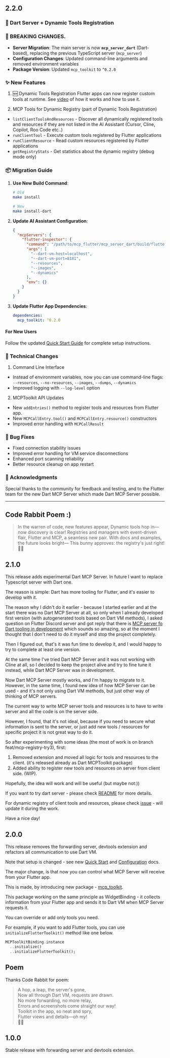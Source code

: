 ## 2.2.0

### 🎉 Dart Server + Dynamic Tools Registration

### 🔄 BREAKING CHANGES.

- **Server Migration**: The main server is now **`mcp_server_dart`** (Dart-based), replacing the previous TypeScript server (`mcp_server`)
- **Configuration Changes**: Updated command-line arguments and removed environment variables
- **Package Version**: Updated `mcp_toolkit` to `^0.2.0`

### ✨ New Features

1. 🆕 Dynamic Tools Registration
   Flutter apps can now register custom tools at runtime.
   See [video](https://www.youtube.com/watch?v=Qog3x2VcO98) of how it works and how to use it.

2. MCP Tools for Dynamic Registry (part of Dynamic Tools Registration)

- `listClientToolsAndResources` - Discover all dynamically registered tools and resources if they are not listed in the AI Assistant (Cursor, Cline, Copilot, Roo Code etc..)
- `runClientTool` - Execute custom tools registered by Flutter applications
- `runClientResource` - Read custom resources registered by Flutter applications
- `getRegistryStats` - Get statistics about the dynamic registry (debug mode only)

### 📦 Migration Guide

1. **Use New Build Command**:

   ```bash
   # Old
   make install

   # New
   make install-dart
   ```

2. **Update AI Assistant Configuration**:

   ```json
   {
     "mcpServers": {
       "flutter-inspector": {
         "command": "/path/to/mcp_flutter/mcp_server_dart/build/flutter_inspector_mcp",
         "args": [
           "--dart-vm-host=localhost",
           "--dart-vm-port=8181",
           "--resources",
           "--images",
           "--dynamics"
         ],
         "env": {}
       }
     }
   }
   ```

3. **Update Flutter App Dependencies**:
   ```yaml
   dependencies:
     mcp_toolkit: ^0.2.0
   ```

#### For New Users

Follow the updated [Quick Start Guide](QUICK_START.md) for complete setup instructions.

### 🔧 Technical Changes

1. Command Line Interface

- Instead of environment variables, now you can use command-line flags: `--resources`, `--no-resources`, `--images`, `--dumps`, `--dynamics`
- Improved logging with `--log-level` option

2. MCPToolkit API Updates

- New `addEntries()` method to register tools and resources from Flutter app.
- New `MCPCallEntry.tool()` and `MCPCallEntry.resource()` constructors
- Improved error handling with `MCPCallResult`

### 🐛 Bug Fixes

- Fixed connection stability issues
- Improved error handling for VM service disconnections
- Enhanced port scanning reliability
- Better resource cleanup on app restart

### 🙏 Acknowledgments

Special thanks to the community for feedback and testing, and to the Flutter team for the new Dart MCP Server which made Dart MCP Server possible.

---

## Code Rabbit Poem :)

> In the warren of code, new features appear,
> Dynamic tools hop in—now discovery is clear!
> Registries and managers with event-driven flair,
> Flutter and MCP, a seamless new pair.
> With docs and examples, the future looks bright—
> This bunny approves: the registry's just right!
> 🐇✨

## 2.1.0

This release adds experimental Dart MCP Server.
In future I want to replace Typescript server with Dart one.

The reason is simple: Dart has more tooling for Flutter, and it's easier to develop with it.

The reason why I didn't do it earlier - because I started earlier and at the start there was no Dart MCP Server at all, so only when I already developed first version (with autogenerated tools based on Dart VM methods), I asked question on Flutter Discord server and got reply that there is [MCP server fo Dart tooling in development](https://discord.com/channels/608014603317936148/1159561514072690739/1362482189131841718) which sounds so amazing, so at the moment I thought that I don't need to do it myself and stop the project completely.

Then I figured out, that's it was fun time to develop it, and I would happy to try to complete at least one version.

At the same time I've tried Dart MCP Server and it was not working with Cline at all, so I decided to keep the project alive and try to fine tune it instead, while Dart MCP Server was in development.

Now Dart MCP Server mostly works, and I'm happy to migrate to it. However, in the same time, I found new idea of how MCP Server can be used - and it's not only using Dart VM methods, but just other way of thinking of MCP servers.

The current way to write MCP server tools and resources is to have to write server and all the code is on the server side.

However, I found, that it's not ideal, because if you need to secure what information is sent to the server, or just add new tools / resources for specific project it is not great way to do it.

So after experimenting with some ideas (the most of work is on branch feat/mcp-registry-try3), first:

1. Removed extension and moved all logic for tools and resources to the client. (it's released already as Dart MCPToolkit package)
2. Added ability to register new tools and resources on server from client side. (WIP).

Hopefully, the idea will work and will be useful (but maybe not:))

If you want to try dart server - please check [README](mcp_server_dart/README.md) for more details.

For dynamic registry of client tools and resources, please check [issue](https://github.com/Arenukvern/mcp_flutter/issues/32) - will update it during the work.

Have a nice day!

## 2.0.0

This release removes the forwarding server, devtools extension and refactors all communication to use Dart VM.

Note that setup is changed - see new [Quick Start](QUICK_START.md) and [Configuration](CONFIGURATION.md) docs.

The major change, is that now you can control what MCP Server will receive from your Flutter app.

This is made, by introducing new package - [mcp_toolkit](https://github.com/Arenukvern/mcp_flutter/tree/main/mcp_toolkit).

This package working on the same principle as WidgetBinding - it collects information from your Flutter app and sends it to Dart VM when MCP Server requests it.

You can override or add only tools you need.

For example, if you want to add Flutter tools, you can use `initializeFlutterToolkit()` method like one below.

```dart
MCPToolkitBinding.instance
  ..initialize()
  ..initializeFlutterToolkit();
```

## Poem

Thanks Code Rabbit for poem:

> A hop, a leap, the server's gone,  
> Now all through Dart VM, requests are drawn.  
> No more forwarding, no more relay,  
> Errors and screenshots come straight our way!  
> Toolkit in the app, so neat and spry,  
> Flutter views and details—oh my!  
> 🐇✨

## 1.0.0

Stable release with forwarding server and devtools extension.

